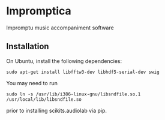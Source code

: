 Impromptica
===========

Impromptu music accompaniment software

Installation
------------

On Ubuntu, install the following dependencies:

    sudo apt-get install libfftw3-dev libhdf5-serial-dev swig

You may need to run

    sudo ln -s /usr/lib/i386-linux-gnu/libsndfile.so.1 /usr/local/lib/libsndfile.so

prior to installing scikits.audiolab via pip.
